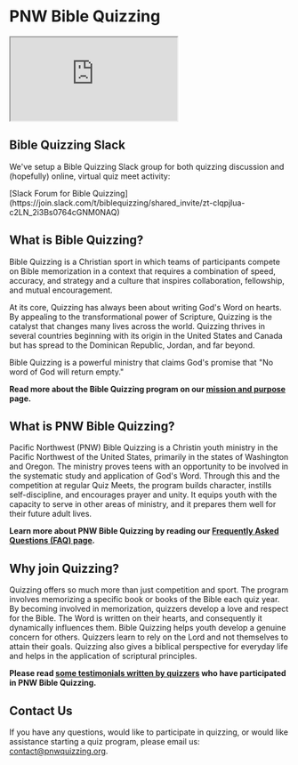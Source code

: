 # PNW Bible Quizzing

<iframe
    class="youtube"
    src="https://www.youtube.com/embed/3kiATsWA9kE"
    allow="accelerometer; autoplay; encrypted-media; gyroscope; picture-in-picture"
    allowfullscreen></iframe>

## Bible Quizzing Slack

We've setup a Bible Quizzing Slack group for both quizzing discussion and
(hopefully) online, virtual quiz meet activity:

<div class="big_button">
[Slack Forum for Bible Quizzing](https://join.slack.com/t/biblequizzing/shared_invite/zt-clqpjlua-c2LN_2i3Bs0764cGNM0NAQ)
</div>

## What is Bible Quizzing?

Bible Quizzing is a Christian sport in which teams of participants compete on
Bible memorization in a context that requires a combination of speed, accuracy,
and strategy and a culture that inspires collaboration, fellowship, and mutual
encouragement.

At its core, Quizzing has always been about writing God's Word on hearts.
By appealing to the transformational power of Scripture, Quizzing is the
catalyst that changes many lives across the world. Quizzing thrives in several
countries beginning with its origin in the United States and Canada but has
spread to the Dominican Republic, Jordan, and far beyond.

Bible Quizzing is a powerful ministry that claims God's promise that "No word of
God will return empty."

**Read more about the Bible Quizzing program on our
[mission and purpose](about_us/mission.md) page.**

## What is PNW Bible Quizzing?

Pacific Northwest (PNW) Bible Quizzing is a Christin youth ministry in the
Pacific Northwest of the United States, primarily in the states of Washington
and Oregon. The ministry proves teens with an opportunity to be involved in the
systematic study and application of God's Word. Through this and the competition
at regular Quiz Meets, the program builds character, instills self-discipline,
and encourages prayer and unity. It equips youth with the capacity to serve in
other areas of ministry, and it prepares them well for their future adult lives.

**Learn more about PNW Bible Quizzing by reading our
[Frequently Asked Questions (FAQ) page](about_us/FAQ.md).**

## Why join Quizzing?

Quizzing offers so much more than just competition and sport. The program
involves memorizing a specific book or books of the Bible each quiz year. By
becoming involved in memorization, quizzers develop a love and respect for the
Bible. The Word is written on their hearts, and consequently it dynamically
influences them. Bible Quizzing helps youth develop a genuine concern for
others. Quizzers learn to rely on the Lord and not themselves to attain their
goals. Quizzing also gives a biblical perspective for everyday life and helps in
the application of scriptural principles.

**Please read [some testimonials written by quizzers](about_us/testimonials.md)
who have participated in PNW Bible Quizzing.**

## Contact Us

If you have any questions, would like to participate in quizzing, or would like
assistance starting a quiz program, please email us:
[contact@pnwquizzing.org](mailto:contact@pnwquizzing.org).
<i class="la la-envelope"></i>
